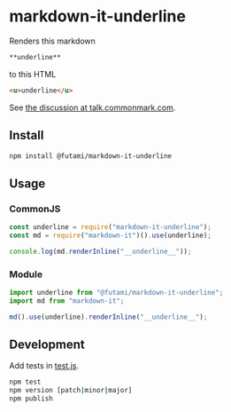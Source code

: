 # markdown-it-underline

Renders this markdown

```md
**underline**
```

to this HTML

```HTML
<u>underline</u>
```

See [the discussion at talk.commonmark.com](https://talk.commonmark.org/t/feature-request-underline-text/343).

## Install

```sh
npm install @futami/markdown-it-underline
```

## Usage

### CommonJS

```js
const underline = require("markdown-it-underline");
const md = require("markdown-it")().use(underline);

console.log(md.renderInline("__underline__"));
```

### Module

```js
import underline from "@futami/markdown-it-underline";
import md from "markdown-it";

md().use(underline).renderInline("__underline__");
```

## Development

Add tests in [test.js](test.js).

```sh
npm test
npm version [patch|minor|major]
npm publish
```
